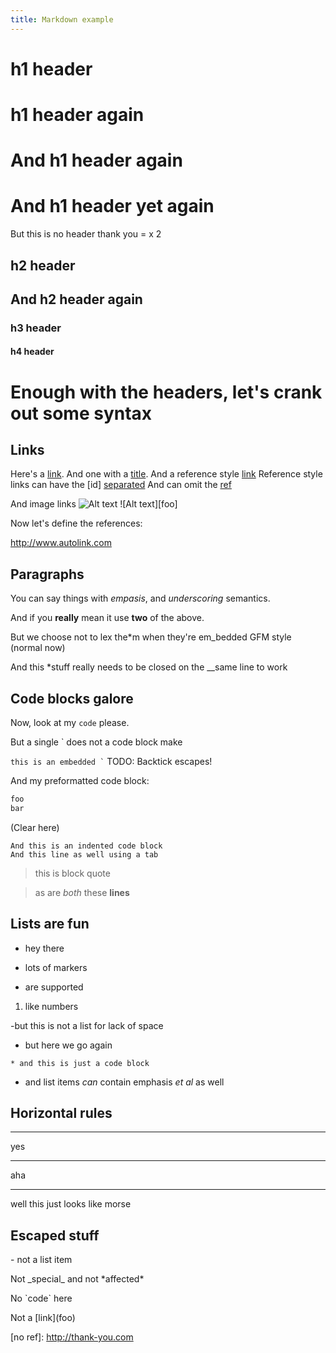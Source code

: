 ```yaml
---
title: Markdown example
---
```


# h1 header

# h1 header again

And h1 header again
===================

And h1 header yet again
=

But this is no header thank you
= x 2

## h2 header

And h2 header again
-------------------

### h3 header

#### h4 header

# Enough with the headers, let's crank out some syntax

## Links

Here's a [link](http://link.com).
And one with a [title](http://titled.com "Title").
And a reference style [link][ref_id]
Reference style links can have the [id] [separated]
And can omit the [ref][]

And image links
![Alt text](/path/to/img.jpg)
![Alt text][foo]

Now let's define the references:

[ref_id]: http://reflink.com
[separated]: http://separated.com
  "Separated FTW"
[ref]: <http://parens.com>     (delim!)

<http://www.autolink.com>

## Paragraphs

You can say things with *empasis*, and _underscoring_ semantics.

And if you __really__ mean it use **two** of the above.

But we choose not to lex the*m when they're em_bedded GFM style (normal now)

And this *stuff really needs to be closed on the __same line to work

## Code blocks galore

Now, look at my `code` please.

But a single ` does not a code block make

`` this is an embedded ` ``
TODO: Backtick escapes!

And my preformatted code block:
```ruby
foo
bar
```
(Clear here)

    And this is an indented code block
	And this line as well using a tab

> this is block quote

> as are *both*
these __lines__

## Lists are fun

- hey there
+ lots of markers
* are supported
1. like numbers

-but this is not a list for lack of space

   - but here we go again

    * and this is just a code block

* and list items *can* contain emphasis _et al_ as well

## Horizontal rules

- - -
yes
**********
aha
_____ _ _ _ _ _ __
well this just looks like morse

## Escaped stuff

\- not a list item

Not \_special\_ and not \*affected\*

No \`code\` here

Not a \[link](foo)

\[no ref]: http://thank-you.com
